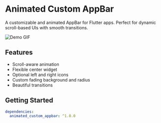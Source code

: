 # Animated Custom AppBar

A customizable and animated AppBar for Flutter apps. Perfect for dynamic scroll-based UIs with smooth transitions.

![Demo GIF](https://raw.githubusercontent.com/yourusername/animated_custom_appbar/main/doc/demo.gif)

## Features

- Scroll-aware animation
- Flexible center widget
- Optional left and right icons
- Custom fading background and radius
- Beautiful transitions

## Getting Started

```yaml
dependencies:
  animated_custom_appbar: ^1.0.0
